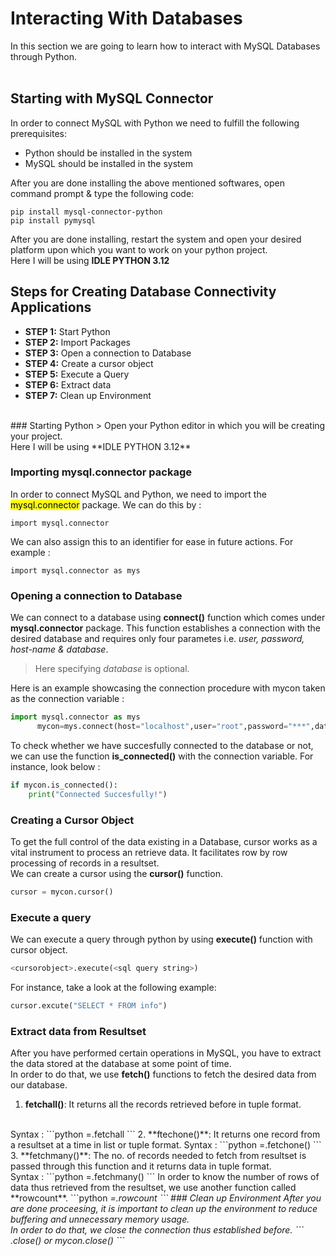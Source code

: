 # Interacting With Databases

In this section we are going to learn how to  interact with MySQL Databases through Python.     
<br>  
## Starting with MySQL Connector
In order to connect MySQL with Python we need to fulfill the following prerequisites:
+ Python  should be installed in the system
+ MySQL should be installed in the system

After you are done installing the above mentioned softwares, open command prompt & type the following code:
```
pip install mysql-connector-python
pip install pymysql

```
After you are done installing, restart the system and open your desired platform upon which you want to work on your python project.
<br>
Here I will be using **IDLE PYTHON 3.12**
<br>
## Steps for Creating Database Connectivity Applications
+ **STEP 1:** Start Python
+ **STEP 2:** Import Packages
+ **STEP 3:** Open a connection to Database
+ **STEP 4:** Create a cursor object
+ **STEP 5:** Execute a Query
+ **STEP 6:** Extract data
+ **STEP 7:** Clean up Environment
<br>
### Starting Python
> Open your Python editor in which you will be creating your project.
<br>
Here I will be using **IDLE PYTHON 3.12**

### Importing mysql.connector package
In order to connect MySQL and Python, we need to import the <mark>mysql.connector</mark> package.
We can do this by :
```
import mysql.connector
```
We can also assign this to an identifier for ease in future actions. For example :
```
import mysql.connector as mys
```
### Opening a connection to Database
We can connect to a database using **connect()** function which comes under **mysql.connector** package.
This function establishes a connection with the desired database and requires only four parametes i.e. *user, password, host-name & database*.
> Here specifying *database* is optional.

Here is an example showcasing the connection procedure with mycon taken as the connection variable :
```python
import mysql.connector as mys
      mycon=mys.connect(host="localhost",user="root",password="***",database="student")
```
To check whether we have succesfully connected to the database or not, we can use the function **is_connected()** with the connection variable. For instance, look below :
```python
if mycon.is_connected():
    print("Connected Succesfully!")
```
### Creating a Cursor Object
To get the full control of the data existing in a Database, cursor works as a vital instrument to process an retrieve data.
It facilitates row by row processing of records in a resultset.
<br>
We can create a cursor using the **cursor()** function.
```python
cursor = mycon.cursor()
```
### Execute a query
We can execute a query through python by using **execute()** function with cursor object.
```python
<cursorobject>.execute(<sql query string>)
```
For instance, take a look at the following example:
```python
cursor.excute("SELECT * FROM info")
```
### Extract data from Resultset
After you have performed certain operations in MySQL, you have to extract the data stored at the database at some point of time.
<br>
In order to do that, we use **fetch()** functions to fetch the desired data from our database.
<br>
1. **fetchall()**: It returns all the records retrieved before in tuple format.
<br>
Syntax :
```python
<data>=<cursor>.fetchall
```
2. **ftechone()**: It returns one record from a resultset at a time in list or tuple format.
Syntax :
```python
<data>=<cursor>.fetchone()
```
3. **fetchmany()**: The no. of records needed to fetch from resultset is passed through this function and it returns data in tuple format.
<br>
Syntax :
```python
<data>=<cursor>.fetchmany(<n>)
```
In order to know the number of rows of data thus retrieved from the resultset, we use another function called **rowcount**.
```python
<var>=<cursor>.rowcount 
```
### Clean up Environment
After you are done proceesing, it is important to clean up the environment to reduce buffering and unnecessary memory usage.
<br>
In order to do that, we close the connection thus established before.
```
<connectionobject>.close()
or
mycon.close() 
```